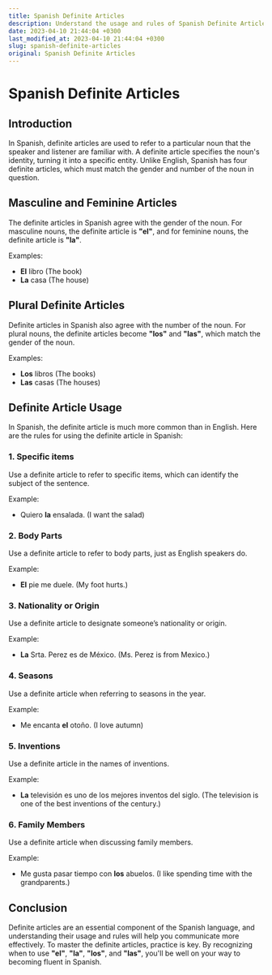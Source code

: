 ```yaml
---
title: Spanish Definite Articles
description: Understand the usage and rules of Spanish Definite Articles in this comprehensive article.
date: 2023-04-10 21:44:04 +0300
last_modified_at: 2023-04-10 21:44:04 +0300
slug: spanish-definite-articles
original: Spanish Definite Articles
---
```

# Spanish Definite Articles

## Introduction

In Spanish, definite articles are used to refer to a particular noun that the speaker and listener are familiar with. A definite article specifies the noun's identity, turning it into a specific entity. Unlike English, Spanish has four definite articles, which must match the gender and number of the noun in question.

## Masculine and Feminine Articles

The definite articles in Spanish agree with the gender of the noun. For masculine nouns, the definite article is **"el"**, and for feminine nouns, the definite article is **"la"**. 

Examples:

- **El** libro (The book)
- **La** casa (The house)

## Plural Definite Articles

Definite articles in Spanish also agree with the number of the noun. For plural nouns, the definite articles become **"los"** and **"las"**, which match the gender of the noun.

Examples:

- **Los** libros (The books)
- **Las** casas (The houses)

## Definite Article Usage

In Spanish, the definite article is much more common than in English. Here are the rules for using the definite article in Spanish:

### 1. Specific items

Use a definite article to refer to specific items, which can identify the subject of the sentence.

Example: 
- Quiero **la** ensalada. (I want the salad)

### 2. Body Parts

Use a definite article to refer to body parts, just as English speakers do.

Example:
- **El** pie me duele. (My foot hurts.)

### 3. Nationality or Origin

Use a definite article to designate someone’s nationality or origin.

Example:
- **La** Srta. Perez es de México. (Ms. Perez is from Mexico.)

### 4. Seasons

Use a definite article when referring to seasons in the year.

Example:
- Me encanta **el** otoño. (I love autumn)

### 5. Inventions

Use a definite article in the names of inventions.

Example:
- **La** televisión es uno de los mejores inventos del siglo. (The television is one of the best inventions of the century.)

### 6. Family Members

Use a definite article when discussing family members.

Example:
- Me gusta pasar tiempo con **los** abuelos. (I like spending time with the grandparents.)

## Conclusion

Definite articles are an essential component of the Spanish language, and understanding their usage and rules will help you communicate more effectively. To master the definite articles, practice is key. By recognizing when to use **"el"**, **"la"**, **"los"**, and **"las"**, you'll be well on your way to becoming fluent in Spanish.